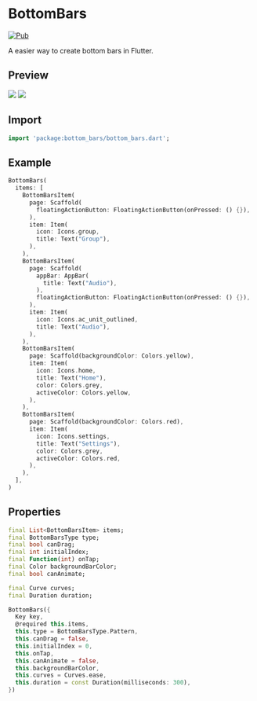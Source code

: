# BottomBars

[![Pub](https://img.shields.io/pub/v/bottom_bars.svg)](https://pub.dev/packages/bottom_bars)

A easier way to create bottom bars in Flutter.

## Preview

<div>
  <img src="https://media.giphy.com/media/2Y8qyXCJS5EkwRR5kS/giphy.gif">
  <img src="https://media.giphy.com/media/2eKoICndjOZ15PTA17/giphy.gif">
</div>

## Import

```dart
import 'package:bottom_bars/bottom_bars.dart';
```

## Example

```dart
BottomBars(
  items: [
    BottomBarsItem(
      page: Scaffold(
        floatingActionButton: FloatingActionButton(onPressed: () {}),
      ),
      item: Item(
        icon: Icons.group,
        title: Text("Group"),
      ),
    ),
    BottomBarsItem(
      page: Scaffold(
        appBar: AppBar(
          title: Text("Audio"),
        ),
        floatingActionButton: FloatingActionButton(onPressed: () {}),
      ),
      item: Item(
        icon: Icons.ac_unit_outlined,
        title: Text("Audio"),
      ),
    ),
    BottomBarsItem(
      page: Scaffold(backgroundColor: Colors.yellow),
      item: Item(
        icon: Icons.home,
        title: Text("Home"),
        color: Colors.grey,
        activeColor: Colors.yellow,
      ),
    ),
    BottomBarsItem(
      page: Scaffold(backgroundColor: Colors.red),
      item: Item(
        icon: Icons.settings,
        title: Text("Settings"),
        color: Colors.grey,
        activeColor: Colors.red,
      ),
    ),
  ],
)
```

## Properties

```dart
final List<BottomBarsItem> items;
final BottomBarsType type;
final bool canDrag;
final int initialIndex;
final Function(int) onTap;
final Color backgroundBarColor;
final bool canAnimate;

final Curve curves;
final Duration duration;

BottomBars({
  Key key,
  @required this.items,
  this.type = BottomBarsType.Pattern,
  this.canDrag = false,
  this.initialIndex = 0,
  this.onTap,
  this.canAnimate = false,
  this.backgroundBarColor,
  this.curves = Curves.ease,
  this.duration = const Duration(milliseconds: 300),
})
```
